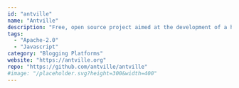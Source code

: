 ```yaml
---
id: "antville"
name: "Antville"
description: "Free, open source project aimed at the development of a high performance, feature rich weblog hosting software."
tags:
  - "Apache-2.0"
  - "Javascript"
category: "Blogging Platforms"
website: "https://antville.org"
repo: "https://github.com/antville/antville"
#image: "/placeholder.svg?height=300&width=400"
---
```


